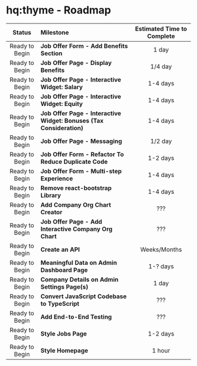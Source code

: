 # hq:thyme - Roadmap

| Status | Milestone | Estimated Time to Complete |
| :---: | :--- | :---: |
| Ready to Begin | **Job Offer Form - Add Benefits Section** | 1 day |
| Ready to Begin | **Job Offer Page - Display Benefits** | 1/4 day |
| Ready to Begin | **Job Offer Page - Interactive Widget: Salary** | 1-4 days |
| Ready to Begin | **Job Offer Page - Interactive Widget: Equity** | 1-4 days |
| Ready to Begin | **Job Offer Page - Interactive Widget: Bonuses (Tax Consideration)** | 1-4 days |
| Ready to Begin | **Job Offer Page - Messaging** | 1/2 day |
| Ready to Begin | **Job Offer Form - Refactor To Reduce Duplicate Code** | 1-2 days |
| Ready to Begin | **Job Offer Form - Multi-step Experience** | 1-4 days |
| Ready to Begin | **Remove react-bootstrap Library** | 1-4 days |
| Ready to Begin | **Add Company Org Chart Creator** | ??? |
| Ready to Begin | **Job Offer Page - Add Interactive Company Org Chart** | ??? |
| Ready to Begin | **Create an API** | Weeks/Months |
| Ready to Begin | **Meaningful Data on Admin Dashboard Page** | 1-? days |
| Ready to Begin | **Company Details on Admin Settings Page(s)** | 1 day |
| Ready to Begin | **Convert JavaScript Codebase to TypeScript** | ??? |
| Ready to Begin | **Add End-to-End Testing** | ??? |
| Ready to Begin | **Style Jobs Page** | 1-2 days |
| Ready to Begin | **Style Homepage** | 1 hour |
